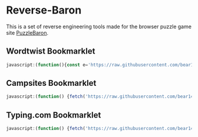 # Reverse-Baron
This is a set of reverse engineering tools made for the browser puzzle game site [PuzzleBaron](https://puzzlebaron.com/). 


## Wordtwist Bookmarklet
```javascript
javascript:(function(){const e='https://raw.githubusercontent.com/bear148/reverse-baron/main/wordtwist/wordtwist.puzzlebaron.com/js/md5.js';fetch(e).then(e=>e.text()).then(e=>{const t=Array.from(document.getElementsByTagName('script')).find(e=>e.src.includes('md5.js'));t&&t.remove();const n=document.createElement('script');n.type='text/javascript',n.text=e,document.head.appendChild(n),console.log('MD5 replaced')}).catch(e=>console.error('MD5 replace failed:',e))})();
```

## Campsites Bookmarklet
```javascript
javascript:(function() {fetch('https://raw.githubusercontent.com/bear148/reverse-baron/main/campsites/auto-place.js').then(response => response.text()).then(scriptText => {let script = document.createElement('script');script.textContent = scriptText + '\nautoPlaceTents();';document.body.appendChild(script);}).catch(error => console.error('Failed to load script:', error));})();
```

## Typing.com Bookmarklet
```javascript
javascript:(function() {fetch('https://raw.githubusercontent.com/bear148/reverse-baron/main/typing.com/auto-type.js').then(response => response.text()).then(scriptText => {let script = document.createElement('script');script.textContent = scriptText + '\nautoPlaceTents();';document.body.appendChild(script);}).catch(error => console.error('Failed to load script:', error));})();
```
